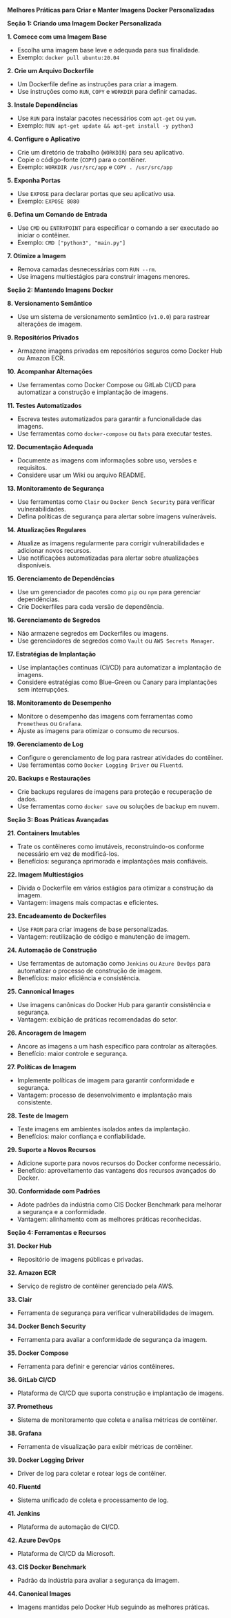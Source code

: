**Melhores Práticas para Criar e Manter Imagens Docker Personalizadas**

**Seção 1: Criando uma Imagem Docker Personalizada**

**1. Comece com uma Imagem Base**

* Escolha uma imagem base leve e adequada para sua finalidade.
* Exemplo: `docker pull ubuntu:20.04`

**2. Crie um Arquivo Dockerfile**

* Um Dockerfile define as instruções para criar a imagem.
* Use instruções como `RUN`, `COPY` e `WORKDIR` para definir camadas.

**3. Instale Dependências**

* Use `RUN` para instalar pacotes necessários com `apt-get` ou `yum`.
* Exemplo: `RUN apt-get update && apt-get install -y python3`

**4. Configure o Aplicativo**

* Crie um diretório de trabalho (`WORKDIR`) para seu aplicativo.
* Copie o código-fonte (`COPY`) para o contêiner.
* Exemplo: `WORKDIR /usr/src/app` e `COPY . /usr/src/app`

**5. Exponha Portas**

* Use `EXPOSE` para declarar portas que seu aplicativo usa.
* Exemplo: `EXPOSE 8080`

**6. Defina um Comando de Entrada**

* Use `CMD` ou `ENTRYPOINT` para especificar o comando a ser executado ao iniciar o contêiner.
* Exemplo: `CMD ["python3", "main.py"]`

**7. Otimize a Imagem**

* Remova camadas desnecessárias com `RUN --rm`.
* Use imagens multiestágios para construir imagens menores.

**Seção 2: Mantendo Imagens Docker**

**8. Versionamento Semântico**

* Use um sistema de versionamento semântico (`v1.0.0`) para rastrear alterações de imagem.

**9. Repositórios Privados**

* Armazene imagens privadas em repositórios seguros como Docker Hub ou Amazon ECR.

**10. Acompanhar Alternações**

* Use ferramentas como Docker Compose ou GitLab CI/CD para automatizar a construção e implantação de imagens.

**11. Testes Automatizados**

* Escreva testes automatizados para garantir a funcionalidade das imagens.
* Use ferramentas como `docker-compose` ou `Bats` para executar testes.

**12. Documentação Adequada**

* Documente as imagens com informações sobre uso, versões e requisitos.
* Considere usar um Wiki ou arquivo README.

**13. Monitoramento de Segurança**

* Use ferramentas como `Clair` ou `Docker Bench Security` para verificar vulnerabilidades.
* Defina políticas de segurança para alertar sobre imagens vulneráveis.

**14. Atualizações Regulares**

* Atualize as imagens regularmente para corrigir vulnerabilidades e adicionar novos recursos.
* Use notificações automatizadas para alertar sobre atualizações disponíveis.

**15. Gerenciamento de Dependências**

* Use um gerenciador de pacotes como `pip` ou `npm` para gerenciar dependências.
* Crie Dockerfiles para cada versão de dependência.

**16. Gerenciamento de Segredos**

* Não armazene segredos em Dockerfiles ou imagens.
* Use gerenciadores de segredos como `Vault` ou `AWS Secrets Manager`.

**17. Estratégias de Implantação**

* Use implantações contínuas (CI/CD) para automatizar a implantação de imagens.
* Considere estratégias como Blue-Green ou Canary para implantações sem interrupções.

**18. Monitoramento de Desempenho**

* Monitore o desempenho das imagens com ferramentas como `Prometheus` ou `Grafana`.
* Ajuste as imagens para otimizar o consumo de recursos.

**19. Gerenciamento de Log**

* Configure o gerenciamento de log para rastrear atividades do contêiner.
* Use ferramentas como `Docker Logging Driver` ou `Fluentd`.

**20. Backups e Restaurações**

* Crie backups regulares de imagens para proteção e recuperação de dados.
* Use ferramentas como `docker save` ou soluções de backup em nuvem.

**Seção 3: Boas Práticas Avançadas**

**21. Containers Imutables**

* Trate os contêineres como imutáveis, reconstruindo-os conforme necessário em vez de modificá-los.
* Benefícios: segurança aprimorada e implantações mais confiáveis.

**22. Imagem Multiestágios**

* Divida o Dockerfile em vários estágios para otimizar a construção da imagem.
* Vantagem: imagens mais compactas e eficientes.

**23. Encadeamento de Dockerfiles**

* Use `FROM` para criar imagens de base personalizadas.
* Vantagem: reutilização de código e manutenção de imagem.

**24. Automação de Construção**

* Use ferramentas de automação como `Jenkins` ou `Azure DevOps` para automatizar o processo de construção de imagem.
* Benefícios: maior eficiência e consistência.

**25. Cannonical Images**

* Use imagens canônicas do Docker Hub para garantir consistência e segurança.
* Vantagem: exibição de práticas recomendadas do setor.

**26. Ancoragem de Imagem**

* Ancore as imagens a um hash específico para controlar as alterações.
* Benefício: maior controle e segurança.

**27. Políticas de Imagem**

* Implemente políticas de imagem para garantir conformidade e segurança.
* Vantagem: processo de desenvolvimento e implantação mais consistente.

**28. Teste de Imagem**

* Teste imagens em ambientes isolados antes da implantação.
* Benefícios: maior confiança e confiabilidade.

**29. Suporte a Novos Recursos**

* Adicione suporte para novos recursos do Docker conforme necessário.
* Benefício: aproveitamento das vantagens dos recursos avançados do Docker.

**30. Conformidade com Padrões**

* Adote padrões da indústria como CIS Docker Benchmark para melhorar a segurança e a conformidade.
* Vantagem: alinhamento com as melhores práticas reconhecidas.

**Seção 4: Ferramentas e Recursos**

**31. Docker Hub**

* Repositório de imagens públicas e privadas.

**32. Amazon ECR**

* Serviço de registro de contêiner gerenciado pela AWS.

**33. Clair**

* Ferramenta de segurança para verificar vulnerabilidades de imagem.

**34. Docker Bench Security**

* Ferramenta para avaliar a conformidade de segurança da imagem.

**35. Docker Compose**

* Ferramenta para definir e gerenciar vários contêineres.

**36. GitLab CI/CD**

* Plataforma de CI/CD que suporta construção e implantação de imagens.

**37. Prometheus**

* Sistema de monitoramento que coleta e analisa métricas de contêiner.

**38. Grafana**

* Ferramenta de visualização para exibir métricas de contêiner.

**39. Docker Logging Driver**

* Driver de log para coletar e rotear logs de contêiner.

**40. Fluentd**

* Sistema unificado de coleta e processamento de log.

**41. Jenkins**

* Plataforma de automação de CI/CD.

**42. Azure DevOps**

* Plataforma de CI/CD da Microsoft.

**43. CIS Docker Benchmark**

* Padrão da indústria para avaliar a segurança da imagem.

**44. Canonical Images**

* Imagens mantidas pelo Docker Hub seguindo as melhores práticas.